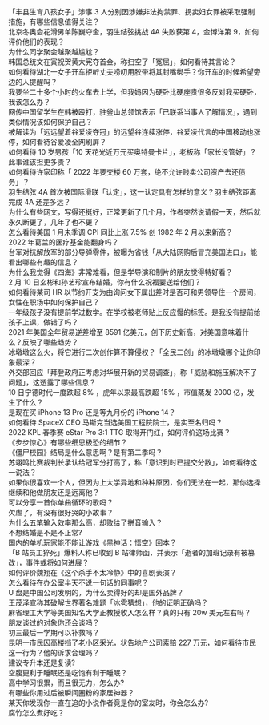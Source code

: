 「丰县生育八孩女子」涉事 3 人分别因涉嫌非法拘禁罪、拐卖妇女罪被采取强制措施，有哪些信息值得关注？  
北京冬奥会花滑男单陈巍夺金，羽生结弦挑战 4A 失败获第 4，金博洋第 9，如何评价他们的表现？  
为什么同学聚会越聚越尴尬？  
韩国总统文在寅祝贺黄大宪夺首金，称扫空了「冤屈」，如何看待其言论？  
如何看待湖北一女子开车拒听丈夫唠叨用胶带将其封嘴绑手？你开车的时候希望旁边的人提醒吗？  
我要坐二十多个小时的火车去上学，但我妈因为硬卧比硬座贵很多反对我买硬卧，我该怎么办？  
网传中国留学生在韩被殴打，驻釜山总领馆表示「已联系当事人了解情况」，遇到类似情况该如何保护自己？  
被解读为「远远望着谷爱凌夺冠」的远望谷连续涨停，谷爱凌代言的中国移动也涨停，如何看待谷爱凌全网刷屏？  
如何看待 10 岁男孩「10 天花光近万元买奥特曼卡片」，老板称「家长没管好」？此事谁该担更多责？  
如何看待许家印称「 2022 年要交楼 60 万套，绝不允许贱卖公司资产去还债务」？  
羽生结弦 4A 首次被国际滑联「认定」，这一认定具有怎样的意义？羽生结弦距离完成 4A 还差多远？  
为什么有些网文，写得还挺好，正常更新了几个月，作者突然说请假一天，然后就永久断更了，几年了也不更？  
怎么看待美国 1 月未季调 CPI 同比上涨 7.5% 创 1982 年 2 月以来新高？  
2022 年葛兰的医疗基金能翻身吗？  
台军对抗解放军的部分导弹零件，被曝为省钱「从大陆网购后冒充美国进口」，能看出哪些有趣的信息？  
为什么我觉得《四海》非常难看，但是学导演和制片的朋友觉得特好看？  
2 月 10 日玄彬和孙艺珍宣布结婚，你有什么祝福要送给他们？  
如何看待某司 HR 以节约开支为由询问女下属出差时是否可和男领导住一个房间，女性在职场中如何保护自己？  
一年级孩子没有提前学过数学。在学校被老师贴上反应慢的标签。是我没有提前给孩子上课，做错了吗？  
2021 年美国全年贸易逆差增至 8591 亿美元，创下历史新高，对美国意味着什么？反映了哪些趋势？  
冰墩墩这么火，将它进行二次创作算不算侵权？「全民二创」的冰墩墩哪个让你印象最深？  
外交部回应「拜登政府正考虑对华展开新的贸易调查」，称「威胁和施压解决不了问题」，这透露了哪些信息？  
10 日宁德时代一度跌超 8% ，虎年以来最高跌超 15% ，市值蒸发 2000 亿，发生了什么？  
是现在买 iPhone 13 Pro 还是等九月份的 iPhone 14？  
如何看待 SpaceX CEO 马斯克当选美国工程院院士，是实至名归吗？  
2022 KPL 春季赛 eStar Pro 3:1 TTG 取得开门红，如何评价这场比赛？  
《步步惊心》有哪些细思极恐的细节？  
《僵尸校园》结局是什么意思啊？是有第二季吗？  
苏翊鸣比赛裁判长承认给冠军分打高了，称「意识到时已提交分数」，如何看待这一说法？  
如果你很喜欢一个人，但因为上大学异地和种种原因，你们无法在一起，那你选择继续和他做朋友还是远离他？  
可以分享一首你单曲循环的歌吗？  
欠虐了，有没有很好哭的小故事？  
为什么五笔输入效率那么高，却败给了拼音输入？  
不想结婚是不是不正常?  
国内的单机玩家能不能让游戏《黑神话：悟空》回本？  
「B 站员工猝死」爆料人称已收到 B 站律师函，并表示「逝者的加班记录有被篡改」，事件或将如何进展？  
如何评价魏翔在《这个杀手不太冷静》中的喜剧表演？  
怎么看待在办公室半天不说一句话的同事呢？  
U 盘是中国公司发明的，为什么卖得好的却是国外品牌？  
王茂泽宣称其破解世界著名难题「冰雹猜想」，他的证明正确吗？  
麻省理工大学等美国知名大学正教授收入怎么样？真的只有 20w 美元左右吗？  
朋友谈过的对象你还会谈吗？  
初三最后一学期可以补救吗？  
昆明一市民因高楼挡了老小区采光，状告地产公司索赔 227 万元，如何看待市民这一行为？他的诉求合理吗？  
建议专升本还是复读?  
空腹更利于睡眠还是吃饱有利于睡眠？  
高中学习很累，而且很无力，怎么办?  
有哪些你用过后被瞬间圈粉的家居神器？  
某天你发现你一直在追的小说作者竟是你的室友时，你会怎么办?  
腐竹怎么煮好吃？  
